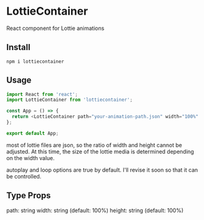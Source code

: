 # LottieContainer
React component for Lottie animations

## Install
```npm i lottiecontainer```

## Usage
```javascript
import React from 'react';
import LottieContainer from 'lottiecontainer';

const App = () => {
  return <LottieContainer path="your-animation-path.json" width="100%" height="100%" />;
};

export default App;
```
most of lottie files are json, so the ratio of width and height cannot be adjusted. At this time, the size of the lottie media is determined depending on the width value.

autoplay and loop options are true by default. I'll revise it soon so that it can be controlled.

## Type Props
path: string
width: string (default: 100%)
height: string (default: 100%)